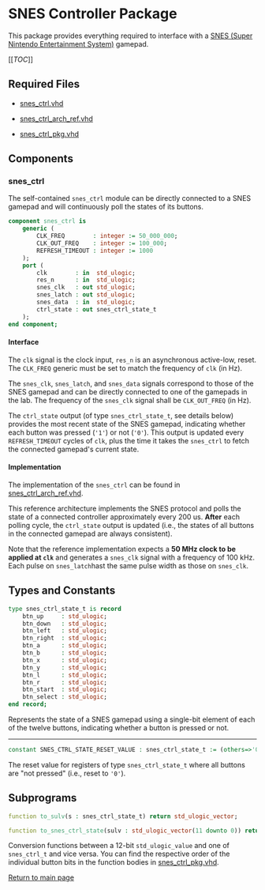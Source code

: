 
# SNES Controller Package
This package provides everything required to interface with a [SNES (Super Nintendo Entertainment System)](https://en.wikipedia.org/wiki/Super_Nintendo_Entertainment_System) gamepad.


[[_TOC_]]

## Required Files

- [snes_ctrl.vhd](src/snes_ctrl.vhd)

- [snes_ctrl_arch_ref.vhd](src/snes_ctrl_arch_ref.vhd)

- [snes_ctrl_pkg.vhd](src/snes_ctrl_pkg.vhd)

## Components

### snes_ctrl
The self-contained `snes_ctrl` module can be directly connected to a SNES gamepad and will continuously poll the states of its buttons.


```vhdl
component snes_ctrl is
	generic (
		CLK_FREQ        : integer := 50_000_000;
		CLK_OUT_FREQ    : integer := 100_000;
		REFRESH_TIMEOUT : integer := 1000
	);
	port (
		clk        : in  std_ulogic;
		res_n      : in  std_ulogic;
		snes_clk   : out std_ulogic;
		snes_latch : out std_ulogic;
		snes_data  : in  std_ulogic;
		ctrl_state : out snes_ctrl_state_t
	);
end component;
```


#### Interface

The `clk` signal is the clock input, `res_n` is an asynchronous active-low, reset.
The `CLK_FREQ` generic must be set to match the frequency of `clk` (in Hz).


The `snes_clk`, `snes_latch`, and `snes_data` signals correspond to those of the SNES gamepad and can be directly connected to one of the gamepads in the lab.
The frequency of the `snes_clk` signal shall be `CLK_OUT_FREQ` (in Hz).


The `ctrl_state` output (of type `snes_ctrl_state_t`, see details below) provides the most recent state of the SNES gamepad, indicating whether each button was pressed (`'1'`) or not (`'0'`).
This output is updated every `REFRESH_TIMEOUT` cycles of `clk`, plus the time it takes the `snes_ctrl` to fetch the connected gamepad's current state.




#### Implementation

The implementation of the `snes_ctrl` can be found in [snes_ctrl_arch_ref.vhd](src/snes_ctrl_arch_ref.vhd).

This reference architecture implements the SNES protocol and polls the state of a connected controller approximately every 200 us.
**After** each polling cycle, the `ctrl_state` output is updated (i.e., the states of all buttons in the connected gamepad are always consistent).

Note that the reference implementation expects a **50 MHz clock to be applied at `clk`** and generates a `snes_clk` signal with a frequency of 100 kHz.
Each pulse on `snes_latch`hast the same pulse width as those on `snes_clk`.



## Types and Constants

```vhdl
type snes_ctrl_state_t is record
	btn_up     : std_ulogic;
	btn_down   : std_ulogic;
	btn_left   : std_ulogic;
	btn_right  : std_ulogic;
	btn_a      : std_ulogic;
	btn_b      : std_ulogic;
	btn_x      : std_ulogic;
	btn_y      : std_ulogic;
	btn_l      : std_ulogic;
	btn_r      : std_ulogic;
	btn_start  : std_ulogic;
	btn_select : std_ulogic;
end record;
```

Represents the state of a SNES gamepad using a single-bit element of each of the twelve buttons, indicating whether a button is pressed or not.



---


```vhdl
constant SNES_CTRL_STATE_RESET_VALUE : snes_ctrl_state_t := (others=>'0');
```

The reset value for registers of type `snes_ctrl_state_t` where all buttons are "not pressed" (i.e., reset to `'0'`).

## Subprograms

```vhdl
function to_sulv(s : snes_ctrl_state_t) return std_ulogic_vector;
```



```vhdl
function to_snes_ctrl_state(sulv : std_ulogic_vector(11 downto 0)) return snes_ctrl_state_t;
```

Conversion functions between a 12-bit `std_ulogic_value` and one of `snes_ctrl_t` and vice versa.
You can find the respective order of the individual button bits in the function bodies in [snes_ctrl_pkg.vhd](src/snes_ctrl_pkg.vhd).



[Return to main page](../../README.md)
